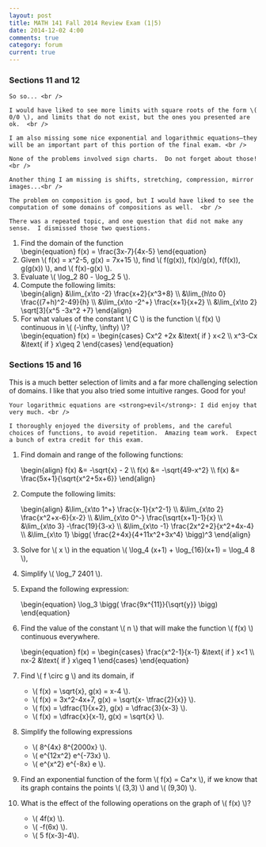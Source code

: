 ```yaml
---
layout: post
title: MATH 141 Fall 2014 Review Exam (1|5)
date: 2014-12-02 4:00
comments: true
category: forum
current: true
---
```


<div class="well">
	<h3>Sections 11 and 12</h3>

	So so... <br /> 

	I would have liked to see more limits with square roots of the form \( 0/0 \), and limits that do not exist, but the ones you presented are ok.  <br />

	I am also missing some nice exponential and logarithmic equations—they will be an important part of this portion of the final exam. <br />

	None of the problems involved sign charts.  Do not forget about those!  <br />

	Another thing I am missing is shifts, stretching, compression, mirror images...<br />

	The problem on composition is good, but I would have liked to see the computation of some domains of compositions as well.  <br />

	There was a repeated topic, and one question that did not make any sense.  I dismissed those two questions.
</div>

1. Find the domain of the function
	<div>
		\begin{equation}
		f(x) = \frac{3x-7}{4x-5}	
		\end{equation}
	</div>
2. Given <span>\\( f(x) = x^2-5, g(x) = 7x+15 \\)</span>, find <span>\\( f(g(x)), f(x)/g(x), f(f(x)), g(g(x)) \\)</span>, and <span>\\( f(x)-g(x) \\)</span>.
3. Evaluate <span>\\( \log_2 80 - \log_2 5 \\)</span>.	
4. Compute the following limits:
	<div>
		\begin{align}
		&\lim_{x\to -2}	\frac{x+2}{x^3+8} \\
		&\lim_{h\to 0} \frac{(7+h)^2-49}{h} \\
		&\lim_{x\to -2^+} \frac{x+1}{x+2} \\
		&\lim_{x\to 2} \sqrt[3]{x^5 -3x^2 +7}
		\end{align}
	</div>
5. For what values of the constant <span>\\( C \\)</span> is the function <span>\\( f(x) \\)</span> continuous in <span>\\( (-\infty, \infty) \\)</span>?
	<div>
		\begin{equation}
		f(x) = \begin{cases} Cx^2 +2x &\text{ if } x<2 \\ x^3-Cx &\text{ if } x\geq 2 \end{cases}
		\end{equation}
	</div>
	
<div class="well">
	<h3> Sections 15 and 16</h3>
	This is a much better selection of limits and a far more challenging selection of domains.  I like that you also tried some intuitive ranges.  Good for you!  <br />

	Your logarithmic equations are <strong>evil</strong>: I did enjoy that very much. <br />

	I thoroughly enjoyed the diversity of problems, and the careful choices of functions, to avoid repetition.  Amazing team work.  Expect a bunch of extra credit for this exam.
</div>

1. Find domain and range of the following functions:
	<div>
		\begin{align}
		f(x) &= -\sqrt{x} - 2 \\
		f(x) &= -\sqrt{49-x^2}	\\
		f(x) &= \frac{5x+1}{\sqrt{x^2+5x+6}}
		\end{align}
	</div>

2. Compute the following limits:
	<div>
		\begin{align}
		&\lim_{x\to 1^+} \frac{x-1}{x^2-1} \\
		&\lim_{x\to 2} \frac{x^2+x-6}{x-2} \\
		&\lim_{x\to 0^-} \frac{\sqrt{x+1}-1}{x} \\
		&\lim_{x\to 3} -\frac{19}{3-x} \\
		&\lim_{x\to -1} \frac{2x^2+2}{x^2+4x-4} \\
		&\lim_{x\to 1} \bigg( \frac{2+4x}{4+11x^2+3x^4} \bigg)^3
		\end{align}
	</div>
3. Solve for <span>\\( x \\)</span> in the equation <span>\\( \log_4 (x+1) + \log_{16}(x+1) = \log_4 8 \\)</span>,
4. Simplify <span>\\( \log_7 2401 \\)</span>.
5. Expand the following expression:
	<div>
		\begin{equation}
		\log_3 \bigg( \frac{9x^{11}}{\sqrt{y}} \bigg)
		\end{equation}
	</div>
6. Find the value of the constant <span>\\( n \\)</span> that will make the function <span>\\( f(x) \\)</span> continuous everywhere.
	<div>
		\begin{equation}
		f(x) = \begin{cases} \frac{x^2-1}{x-1} &\text{ if } x<1 \\ nx-2 &\text{ if } x\geq 1 \end{cases}
		\end{equation}
	</div>

7. Find <span>\\( f \circ g \\)</span> and its domain, if
	* <span>\\( f(x) = \sqrt{x}, g(x) = x-4 \\)</span>.
	* <span>\\( f(x) = 3x^2-4x+7, g(x) = \sqrt{x- \tfrac{2}{x}} \\)</span>.
	* <span>\\( f(x) = \dfrac{1}{x+2}, g(x) = \dfrac{3}{x-3} \\)</span>.
	* <span>\\( f(x) = \dfrac{x}{x-1}, g(x) = \sqrt{x} \\)</span>.
8. Simplify the following expressions
	* <span>\\( 8^{4x} 8^{2000x} \\)</span>.
	* <span>\\( e^{12x^2} e^{-73x} \\)</span>.
	* <span>\\( e^{x^2} e^{-8x} e \\)</span>.
9. Find an exponential function of the form <span>\\( f(x) = Ca^x \\)</span>, if we know that its graph contains the points <span>\\( (3,3) \\)</span> and <span>\\( (9,30) \\)</span>.
10. What is the effect of the following operations on the graph of <span>\\( f(x) \\)</span>?
	* <span>\\( 4f(x) \\)</span>.
	* <span>\\( -f(6x) \\)</span>.
	* <span>\\( 5 f(x-3)-4\\)</span>.